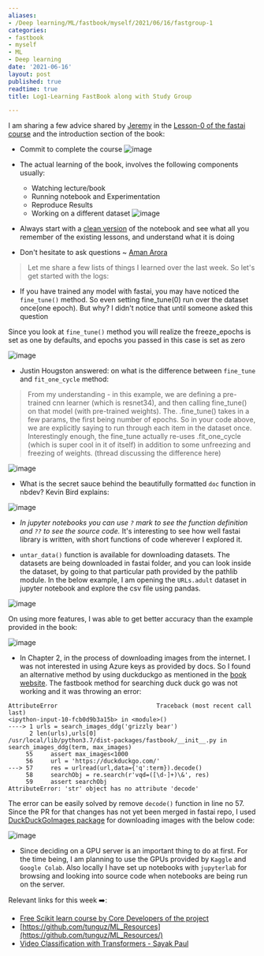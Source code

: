 ```yaml
---
aliases:
- /Deep learning/ML/fastbook/myself/2021/06/16/fastgroup-1
categories:
- fastbook
- myself
- ML
- Deep learning
date: '2021-06-16'
layout: post
published: true
readtime: true
title: Log1-Learning FastBook along with Study Group

---
```


I am sharing a few advice shared by [Jeremy](https://twitter.com/jeremyphoward) in the [Lesson-0 of the fastai course](https://youtu.be/gGxe2mN3kAg) and the introduction section of the book:

- Commit to complete the course
![image](https://user-images.githubusercontent.com/24592806/122153546-db945800-ce80-11eb-8262-90c21f441354.png)

- The actual learning of the book, involves the following components usually:

  * Watching lecture/book
  * Running notebook and Experimentation
  * Reproduce Results
  * Working on a different dataset
![image](https://user-images.githubusercontent.com/24592806/122153598-f1098200-ce80-11eb-9a74-b0c53820ba9f.png)

- Always start with a [clean version](https://github.com/fastai/fastbook/tree/master/clean) of the notebook and see what all you remember of the existing lessons, and understand what 
it is doing

- Don't hesitate to ask questions ~ [Aman Arora](https://twitter.com/amaarora)

> Let me share a few lists of things I learned over the last week.
>  So let's get started with the logs:

- If you have trained any model with fastai, you may have noticed the `fine_tune()` method.  So even setting fine_tune(0) run over the dataset once(one epoch). But why?  I didn't notice that until someone asked this question

Since you look at `fine_tune()` method you will realize the freeze_epochs is set as one by defaults, and epochs you 
passed in this case is set as zero

![image](https://user-images.githubusercontent.com/24592806/122279178-64ed6e00-cf05-11eb-8f8d-5c76647f9112.png)


* Justin Hougston answered: on what is the difference between `fine_tune` and `fit_one_cycle` method:

 > From my understanding - in this example, we are defining a pre-trained cnn learner (which is resnet34), and then calling fine_tune() on that model (with pre-trained weights). The. .fine_tune() takes in a few params, the first being number of epochs. So in your code above, we are explicitly saying to run through each item in the dataset once. Interestingly enough, the fine_tune actually re-uses .fit_one_cycle (which is super cool in it of itself) in addition to some unfreezing and freezing of weights. (thread discussing the difference here)  

![image](https://user-images.githubusercontent.com/24592806/122279338-8fd7c200-cf05-11eb-906e-321f3ad83ced.png)


* What is the secret sauce behind the beautifully formatted `doc` function in nbdev?  Kevin Bird explains:

 ![image](https://user-images.githubusercontent.com/24592806/122275537-6f0d6d80-cf01-11eb-986e-581a20d91592.png)

* *In jupyter notebooks you can use `?` mark to see the function definition and `??` to see the source code.* It's interesting to see how well fastai library is written, with short functions of code wherever I explored it.

* `untar_data()` function is available for downloading datasets. The datasets are being downloaded in fastai folder, and you can look inside the dataset, by going to that particular path provided by the pathlib module. In the below example, I am opening the `URLs.adult` dataset in jupyter notebook and explore the csv file using pandas.

![image](https://user-images.githubusercontent.com/24592806/122274783-94e64280-cf00-11eb-9284-a2e4995d834a.png)

On using more features, I was able to get better accuracy than the example provided in the book:

![image](https://user-images.githubusercontent.com/24592806/122275217-1211b780-cf01-11eb-88f4-029056a152d3.png)


* In Chapter 2, in the process of downloading images from the internet. I was not interested in using Azure keys as provided by docs. So I found an alternative method by using duckduckgo as mentioned in the [book website](https://course.fast.ai/images#DuckDuckGo). The fastbook method for searching duck duck go was not working and it was throwing an error:

```
AttributeError                            Traceback (most recent call last)
<ipython-input-10-fcb0d9b3a15b> in <module>()
----> 1 urls = search_images_ddg('grizzly bear')
      2 len(urls),urls[0]
/usr/local/lib/python3.7/dist-packages/fastbook/__init__.py in search_images_ddg(term, max_images)
     55     assert max_images<1000
     56     url = 'https://duckduckgo.com/'
---> 57     res = urlread(url,data={'q':term}).decode()
     58     searchObj = re.search(r'vqd=([\d-]+)\&', res)
     59     assert searchObj
AttributeError: 'str' object has no attribute 'decode'
```

The error can be easily solved by remove `decode()` function in line no 57. Since the PR for that changes has not yet been merged in fastai repo, I used [DuckDuckGoImages package](https://github.com/deepanprabhu/duckduckgo-images-api) for downloading images with the below code:

![image](https://user-images.githubusercontent.com/24592806/122276492-76814680-cf02-11eb-8563-cedb86caaa3d.png)


* Since deciding on a GPU server is an important thing to do at first. For the time being, I am planning to use the GPUs provided by `Kaggle` and `Google Colab`. Also locally I have set up notebooks with `jupyterlab` for browsing and looking into source code when notebooks are being run on the server.


Relevant links for this week ➡️:

- [Free Scikit learn course by Core Developers of the project](https://www.fun-mooc.fr/en/courses/machine-learning-python-scikit-learn/)
- [https://github.com/tunguz/ML_Resources](https://github.com/tunguz/ML_Resources/)
- [Video Classification with Transformers - Sayak Paul](https://keras.io/examples/vision/video_transformers/)
